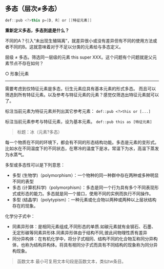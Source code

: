 ## 多态（层次≠多态）

```java
def::pub <?>this p=[D, R] or [[特征元素]]
```

**重新定义多态，多态到底是什么？**

不同的A？引入“未出现生殖隔离”，就差异很小或没有差异但有不同的使用方法或者不同的B。这就意味着对于不足以分类的元素给与多态定义。

层级 ≠ 多态。筛选同一层级的元素 this super XXX。这个问题有个问题就是父元素节点不存在如何？


○ 形象|元素


----

需要考虑到仅特征元素是多态，衍生元素应具有基本元素的形式多态。
而且可以筛选到所有特征元素。以及参考与特征元素的元素？感觉仅筛选出特征元素就可以了。

标注当前元素为特征元素并列出其它参考元素：
`def::pub <?>this or [...]`

标注当前元素参考与特征元素，设为基本元素。
`def::pub this as [特征元素]`

> 标题：冰（元素?多态）


每一个物质在不同的环境下，都会有不同的形态结构功能。多态是元素的变形式。比如水在不同温度下的不同状态，在寒冷的温度下是冰，常温下为水，高温下蒸发为水蒸气。


多型或多态性可以是下列意思：

- 多型 (生物学)（polymorphism）：一个物种的同一种群中存在两种或多种明显不同的表型
- 多态 (计算机科学)（polymorphism）：多态是同一个行为具有多个不同表现形式或形态的能力。多态就是同一个接口，使用不同的实例而执行不同操作。
- 多型 (结晶学)（polytypism）：一种元素或化合物以两种或两种以上层状结构存在的现象。

化学分子式中：
- 同素异形体：是相同元素组成,不同形态的单质.如碳元素就有金钢石、石墨、无定形碳等同素异形体.同素异形体由于结构不同,彼此间物理性质有差异
- 同分异构体：在有机化学中，将分子式相同、结构不同的化合物互称同分异构体，也称为结构异构体。将具有相同分子式而具有不同结构的现象称为同分异构现象。


> 函数文本
> 最小可复用文本句段是函数文本，类似tw条目。
